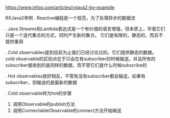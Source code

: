 https://www.infoq.com/articles/rxjava2-by-example

RXJava2举例
. Reactive编程是一个规范，为了处理异步的数据流

. Java Streams和Lambda表达式是一个有价值的语言增强，但本质上，毕竟它们只是一个迭代集合的方式，同时产生新的集合。
它们是有限的，静态的，而且不提供重用


. Cold observables是到目前为止我们已经讨论过的。它们提供静态的数据。
cold observable的区别点在于只会在有subscriber的时候输送，并且所有的subscriber接收到的是同样的数据，而不管它们是什么时候subscribe的

. Hot observables放好相反，不管有没有subscriber都会输送，如果有subscriber，则输送的是最新的数据

. Cold observable转为hot的步骤
1. 调用Observable的publish方法
2. 调用ConnectableObservable的connect方法开始输送